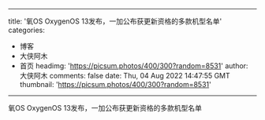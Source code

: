 
---
title: '氧OS OxygenOS 13发布，一加公布获更新资格的多款机型名单'
categories: 
 - 博客
 - 大侠阿木
 - 首页
headimg: 'https://picsum.photos/400/300?random=8531'
author: 大侠阿木
comments: false
date: Thu, 04 Aug 2022 14:47:55 GMT
thumbnail: 'https://picsum.photos/400/300?random=8531'
---

<div>   
氧OS OxygenOS 13发布，一加公布获更新资格的多款机型名单  
</div>
            
